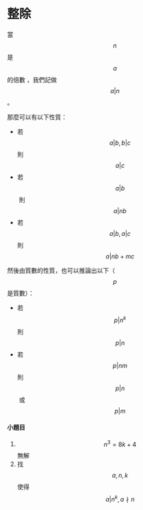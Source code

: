 # 整除

當 $$n$$ 是 $$a$$ 的倍數 ，我們記做 $$a | n$$。

那麼可以有以下性質：

* 若 $$a|b, b|c$$ 則 $$a|c$$
* 若 $$a|b$$​ 則 $$a |nb$$
* 若 ​$$a|b, a|c$$​ 則 $$a|nb+mc$$

然後由質數的性質，也可以推論出以下（$$p$$是質數）：

* 若 $$p|n^k$$ 則 $$p|n$$
* 若 $$p|nm$$ 則 $$p|n$$​ 或 $$p|m$$

#### 小題目

1. $$n^3 = 8k+4$$無解
2. 找 $$a,n,k$$ 使得 $$a|n^k, a\nmid n$$

